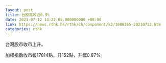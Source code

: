 ```yaml
---
layout: post
title: 台股高收近0.9%
date: 2021-07-12 14:22:05.000000000 +08:00
link: https://news.rthk.hk/rthk/ch/component/k2/1600365-20210712.htm
categories: rthk
---
```


台灣股市收市上升。

加權指數收市報17814點，升152點，升幅0.87%。
